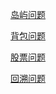 [岛屿问题](https://leetcode.cn/problems/number-of-islands/solutions/211211/dao-yu-lei-wen-ti-de-tong-yong-jie-fa-dfs-bian-li-)

[背包问题](https://leetcode.cn/problems/last-stone-weight-ii/solutions/805162/yi-pian-wen-zhang-chi-tou-bei-bao-wen-ti-5lfv)

[股票问题](https://leetcode.cn/circle/discuss/qiAgHn/)

[回溯问题](https://leetcode.cn/problems/permutations/solutions/9914/hui-su-suan-fa-python-dai-ma-java-dai-ma-by-liweiw)
